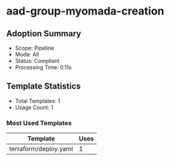 # aad-group-myomada-creation

## Adoption Summary

- Scope: Pipeline
- Mode: All
- Status: Compliant
- Processing Time: 0.11s

## Template Statistics

- Total Templates: 1
- Usage Count: 1

### Most Used Templates

| Template | Uses |
|----------|------|
| terraform/deploy.yaml | 1 |
